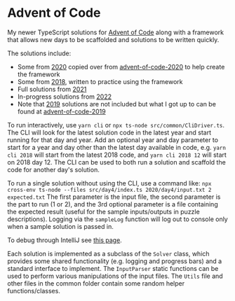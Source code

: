 # Advent of Code

My newer TypeScript solutions for [Advent of Code](https://adventofcode.com/) along with a framework that 
allows new days to be scaffolded and solutions to be written quickly.

The solutions include:
* Some from [2020](https://adventofcode.com/2020) copied over from
 [advent-of-code-2020](https://github.com/bonnici/advent-of-code-2020) to help create the framework
* Some from [2018](https://adventofcode.com/2018), written to practice using the framework
* Full solutions from [2021](https://adventofcode.com/2021)
* In-progress solutions from [2022](https://adventofcode.com/2022)
* Note that [2019](https://adventofcode.com/2019) solutions are not included but what I got up to can be found at 
 [advent-of-code-2019](https://github.com/bonnici/advent-of-code-2019)

To run interactively, use `yarn cli` or `npx ts-node src/common/CliDriver.ts`. The CLI will look for the latest solution
code in the latest year and start running for that day and year. Add an optional year and day parameter to start for a 
year and day other than the latest day available in code, e.g. `yarn cli 2018` will start from the latest 2018 code, and
`yarn cli 2018 12` will start on 2018 day 12. The CLI can be used to both run a solution and scaffold the code for 
another day's solution.

To run a single solution without using the CLI, use a command like:
`npx cross-env ts-node --files src/day4/index.ts 2020/day4/input.txt 2 expected.txt`
The first parameter is the input file, the second parameter is the part to run (1 or 2), and the 3rd optional parameter 
is a file containing the expected result (useful for the sample inputs/outputs in puzzle descriptions). Logging via the
`sampleLog` function will log out to console only when a sample solution is passed in.

To debug through IntelliJ see 
[this page](https://www.jetbrains.com/help/idea/running-and-debugging-typescript.html#ws_ts_run_debug_server_side_ts_node).

Each solution is implemented as a subclass of the `Solver` class, which provides some shared functionality (e.g. logging 
and progress bars) and a standard interface to implement. The `InputParser` static functions can be used to perform 
various manipulations of the input files. The `Utils` file and other files in the common folder contain some random 
helper functions/classes.